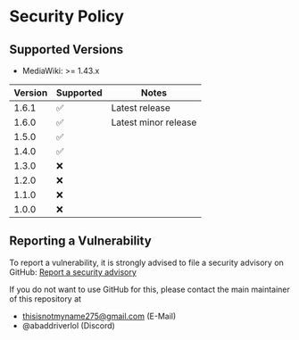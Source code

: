 # Security Policy

## Supported Versions

* MediaWiki: >= 1.43.x

| Version | Supported | Notes                |
|---------|-----------|----------------------|
| 1.6.1   | ✅         | Latest release       |
| 1.6.0   | ✅         | Latest minor release |
| 1.5.0   | ✅         |                      |
| 1.4.0   | ✅         |                      |
| 1.3.0   | ❌         |                      |
| 1.2.0   | ❌         |                      |
| 1.1.0   | ❌         |                      |
| 1.0.0   | ❌         |                      |

## Reporting a Vulnerability

To report a vulnerability, it is strongly advised to file a security advisory on GitHub:
[Report a security advisory](https://github.com/Roblox-Indie-Wikis/mediawiki-extensions-RobloxAPI/security/advisories/new)

If you do not want to use GitHub for this, please contact the main maintainer of this repository at

- thisisnotmyname275@gmail.com (E-Mail)
- @abaddriverlol (Discord)
